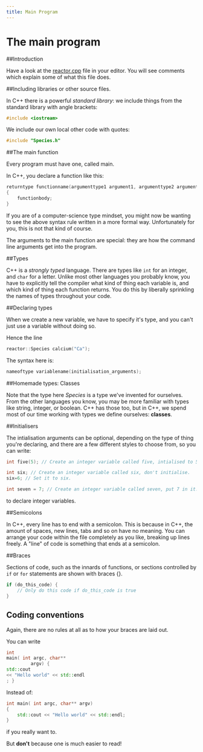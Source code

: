 ```yaml
---
title: Main Program
---
```


The main program
================

##Introduction

Have a look at the [reactor.cpp](https://github.com/UCL/rsd-cppcourse-example/blob/master/reactor/reactor.cpp)
file in your editor. You will see comments which explain some of what this file does.

##Including libraries or other source files.

In C++ there is a powerful *standard library*: we include things from the standard library with angle brackets:

``` cpp
#include <iostream>
```

We include our own local other code with quotes:

``` cpp
#include "Species.h"
```

##The main function

Every program must have one, called main.

In C++, you declare a function like this:

``` cpp
returntype functionname(argumenttype1 argument1, argumenttype2 argument2)
{
	functionbody;
}
```

If you are of a computer-science type mindset, you might now be wanting to see the above syntax rule written
in a more formal way. Unfortunately for you, this is not that kind of course.

The arguments to the main function are special: they are how the command line arguments get into the program.

##Types

C++ is a *strongly typed* language.
There are types like `int` for an integer, and `char` for a letter. Unlike most other languages you probably know,
you have to explicitly tell the compiler what kind of thing each variable is, and which kind of thing each
function returns. You do this by liberally sprinkling the names of types throughout your code.

##Declaring types

When we create a new variable, we have to specify it's type, and you can't just use a variable without doing so.

Hence the line

``` cpp
reactor::Species calcium("Ca");
```

The syntax here is:

``` cpp
nameoftype variablename(initialisation_arguments);
```

##Homemade types: Classes

Note that the type here *Species* is a type we've invented for ourselves. From the other languages you know,
you may be more familiar with types like string, integer, or boolean. C++ has those too, but in C++,
we spend most of our time working with types we define ourselves: **classes**.

##Initialisers

The intialisation arguments can be optional, depending on the type of thing you're declaring, and there
are a few different styles to choose from, so you can write:

``` cpp
int five(5); // Create an integer variable called five, intialised to 5.

int six; // Create an integer variable called six, don't initialise.
six=6; // Set it to six.

int seven = 7; // Create an integer variable called seven, put 7 in it.

```

to declare integer variables.

##Semicolons

In C++, every line has to end with a semicolon. This is because in C++, the amount of spaces, new lines, tabs and so on
have no meaning. You can arrange your code within the file completely as you like, breaking up lines freely.
A "line" of code is something that ends at a semicolon.


##Braces

Sections of code, such as the innards of functions, or sections controlled by `if` or `for` statements
are shown with braces {}.

``` cpp
if (do_this_code) {
	// Only do this code if do_this_code is true
}
```

## Coding conventions

Again, there are no rules at all as to how your braces are laid out.

You can write

``` cpp
int
main( int argc, char**
         argv) {
std::cout
<< "Hello world" << std::endl
; }
```

Instead of:

``` cpp
int main( int argc, char** argv)
{
    std::cout << "Hello world" << std::endl;
}
```

if you really want to.

But **don't** because one is much easier to read!
